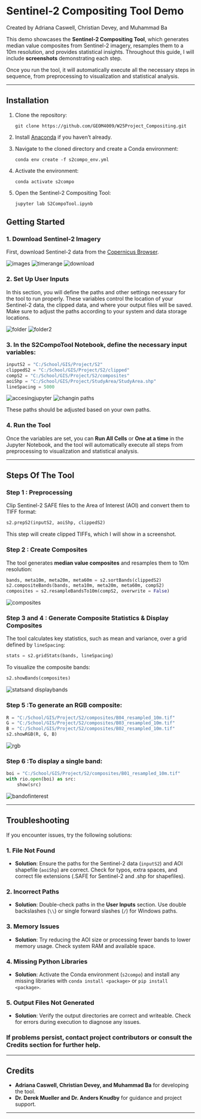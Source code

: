 # Sentinel-2 Compositing Tool Demo

Created by Adriana Caswell, Christian Devey, and Muhammad Ba

This demo showcases the **Sentinel-2 Compositing Tool**, which generates median value composites from Sentinel-2 imagery, resamples them to a 10m resolution, and provides statistical insights. Throughout this guide, I will include **screenshots** demonstrating each step.

Once you run the tool, it will automatically execute all the necessary steps in sequence, from preprocessing to visualization and statistical analysis.

---

## Installation

1. Clone the repository:
   ```
   git clone https://github.com/GEOM4009/W25Project_Compositing.git
   ```

2. Install [Anaconda](https://www.anaconda.com/download#Downloads) if you haven’t already.

3. Navigate to the cloned directory and create a Conda environment:
   ```
   conda env create -f s2compo_env.yml
   ```

4. Activate the environment:
   ```
   conda activate s2compo
   ```

5. Open the Sentinel-2 Compositing Tool:
   ```
   jupyter lab S2CompoTool.ipynb
   ```




## Getting Started

### 1. Download Sentinel-2 Imagery
First, download Sentinel-2 data from the [Copernicus Browser](https://dataspace.copernicus.eu/explore-data/data-collections/sentinel-data/sentinel-2).

![images](https://github.com/user-attachments/assets/47acc881-d5f6-4048-a8f9-b6f2c8b8d9ae)
![timerange](https://github.com/user-attachments/assets/7700e50c-e37d-41db-bb5c-f702fa214c53)
![download](https://github.com/user-attachments/assets/853c0d2c-f1d5-4548-8e7e-ef6b60a57b24)



### 2. Set Up User Inputs
In this section, you will define the paths and other settings necessary for the tool to run properly. These variables control the location of your Sentinel-2 data, the clipped data, and where your output files will be saved. Make sure to adjust the paths according to your system and data storage locations.


![folder](https://github.com/user-attachments/assets/9ab84e2a-6577-467a-bf71-6ed1dc5a3a52)
![folder2](https://github.com/user-attachments/assets/1d9faa0e-d569-4782-93c6-12be58fc9e21)
### 3. In the **S2CompoTool Notebook**, define the necessary input variables:

```python
inputS2 = "C:/School/GIS/Project/S2"
clippedS2 = "C:/School/GIS/Project/S2/clipped"
compS2 = "C:/School/GIS/Project/S2/composites"
aoiShp = "C:/School/GIS/Project/StudyArea/StudyArea.shp"
lineSpacing = 5000
```
![accesingjupyter](https://github.com/user-attachments/assets/5faab658-0855-4683-9a1f-122b5ea61fea)
![changin paths](https://github.com/user-attachments/assets/b9593e62-4cfb-40da-b1ba-39a435fcad00)



These paths should be adjusted based on your own paths.

### 4. Run the Tool
Once the variables are set, you can **Run All Cells** or **One at a time** in the Jupyter Notebook, and the tool will automatically execute all steps from preprocessing to visualization and statistical analysis.

---

## Steps Of The Tool

### Step 1 : Preprocessing
Clip Sentinel-2 SAFE files to the Area of Interest (AOI) and convert them to TIFF format:
```python
s2.prepS2(inputS2, aoiShp, clippedS2)
```
This step will create clipped TIFFs, which I will show in a screenshot.

### Step 2 : Create Composites
The tool generates **median value composites** and resamples them to 10m resolution:
```python
bands, meta10m, meta20m, meta60m = s2.sortBands(clippedS2)
s2.compositeBands(bands, meta10m, meta20m, meta60m, compS2)
composites = s2.resampleBandsTo10m(compS2, overwrite = False)
```
![composites](https://github.com/user-attachments/assets/86f8ef4b-fcf7-4011-8538-d3f5987f7228)


### Step 3 and 4 : Generate Composite Statistics & Display Composites
The tool calculates key statistics, such as mean and variance, over a grid defined by `lineSpacing`:
```python
stats = s2.gridStats(bands, lineSpacing)
```
To visualize the composite bands:
```python
s2.showBands(composites)
```
![statsand displaybands](https://github.com/user-attachments/assets/095e995c-5907-4607-ad43-4d1f2b7875a0)

### Step 5 :To generate an RGB composite:
```python
R = "C:/School/GIS/Project/S2/composites/B04_resampled_10m.tif"
G = "C:/School/GIS/Project/S2/composites/B03_resampled_10m.tif"
B = "C:/School/GIS/Project/S2/composites/B02_resampled_10m.tif"
s2.showRGB(R, G, B)
```
![rgb](https://github.com/user-attachments/assets/528aeea9-bcb2-495f-82ed-9a6d1d0c72e3)
### Step 6 :To display a single band:
```python
boi = "C:/School/GIS/Project/S2/composites/B01_resampled_10m.tif"
with rio.open(boi) as src:
    show(src)
```
![bandofinterest](https://github.com/user-attachments/assets/714b19d3-e948-4069-826e-7b7182bca7b2)



---
## Troubleshooting

If you encounter issues, try the following solutions:

### 1. **File Not Found**
   - **Solution**: Ensure the paths for the Sentinel-2 data (`inputS2`) and AOI shapefile (`aoiShp`) are correct. Check for typos, extra spaces, and correct file extensions (.SAFE for Sentinel-2 and .shp for shapefiles).

### 2. **Incorrect Paths**
   - **Solution**: Double-check paths in the **User Inputs** section. Use double backslashes (`\\`) or single forward slashes (`/`) for Windows paths.

### 3. **Memory Issues**
   - **Solution**: Try reducing the AOI size or processing fewer bands to lower memory usage. Check system RAM and available space.

### 4. **Missing Python Libraries**
   - **Solution**: Activate the Conda environment (`s2compo`) and install any missing libraries with `conda install <package>` or `pip install <package>`.

### 5. **Output Files Not Generated**
   - **Solution**: Verify the output directories are correct and writeable. Check for errors during execution to diagnose any issues.


### If problems persist, contact project contributors or consult the **Credits** section for further help.

---

## Credits
- **Adriana Caswell, Christian Devey, and Muhammad Ba** for developing the tool.
- **Dr. Derek Mueller and Dr. Anders Knudby** for guidance and project support.

---



